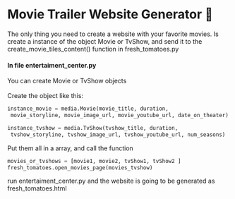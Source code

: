 # Movie Trailer Website Generator :movie_camera:

The only thing you need to create a website with your favorite movies.
Is create a instance of the object Movie or TvShow, and send it to the create_movie_tiles_content() function in fresh_tomatoes.py

#### In file entertaiment_center.py

You can create Movie or TvShow objects
<br>
<br>
Create the object like this:

```python
instance_movie = media.Movie(movie_title, duration,
 movie_storyline, movie_image_url, movie_youtube_url, date_on_theater)

instance_tvshow = media.TvShow(tvshow_title, duration,
 tvshow_storyline, tvshow_image_url, tvshow_youtube_url, num_seasons)
```

Put them all in a array, and call the function

```python
movies_or_tvshows = [movie1, movie2, tvShow1, tvShow2 ]
fresh_tomatoes.open_movies_page(movies_tvshow)
```

run entertaiment_center.py and the website is going to be generated as fresh_tomatoes.html

